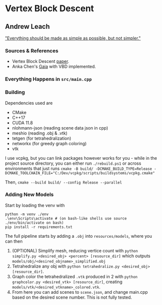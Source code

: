 # Vertex Block Descent

## Andrew Leach
["Everything should be made as simple as possible, but not simpler."](https://matthias-research.github.io/pages/index.html)

### Sources & References
- Vertex Block Descent [paper](https://doi.org/10.1145/3658179).
- Anka Chen's [Gaia](https://github.com/AnkaChan/Gaia) with VBD implemented.

### Everything Happens in `src/main.cpp`

### Building
Dependencies used are
- CMake
- C++17
- CUDA 11.8
- nlohmann-json (reading scene data json in cpp)
- meshio (reading .obj & .vtk)
- tetgen (for tetrahedralization)
- networkx (for greedy graph coloring)
- vtk

I use vcpkg, but you can link packages however works for you - while in the project source directory, you can either run `./rebuild.ps1` or across environments that just runs
`cmake -B build/ -DCMAKE_BUILD_TYPE=Release -DCMAKE_TOOLCHAIN_FILE="C:/Dev/vcpkg/scripts/buildsystems/vcpkg.cmake"`

Then, `cmake --build build/ --config Release --parallel`

### Adding New Models
Start by loading the venv with 

```
python -m venv ./env
.\env\Scripts\activate # (on bash-like shells use source ./env/bin/activate on bash)
pip install -r requirements.txt
```

The full pipeline starts by adding a `.obj` into `resources/models`, where you can then

1. (OPTIONAL) Simplify mesh, reducing vertice count with `python simplify.py <desired_obj> <percent> [resource_dir]` which outputs `models/obj/<desired_objname>_simplified.obj`
2. Tetrahedralize any obj with `python tetrahedralize.py <desired_obj> [resource_dir]`.
3. Graph color the tetrahedralized `.vtk` produced in 2 with `python graphcolor.py <desired_vtk> [resource_dir]`, creating `models/vtk/<desired_vtkname>_colored.vtk`.
4. From here you can add scenes to `scene.json`, and change main.cpp based on the desired scene number. This is not fully tested.
